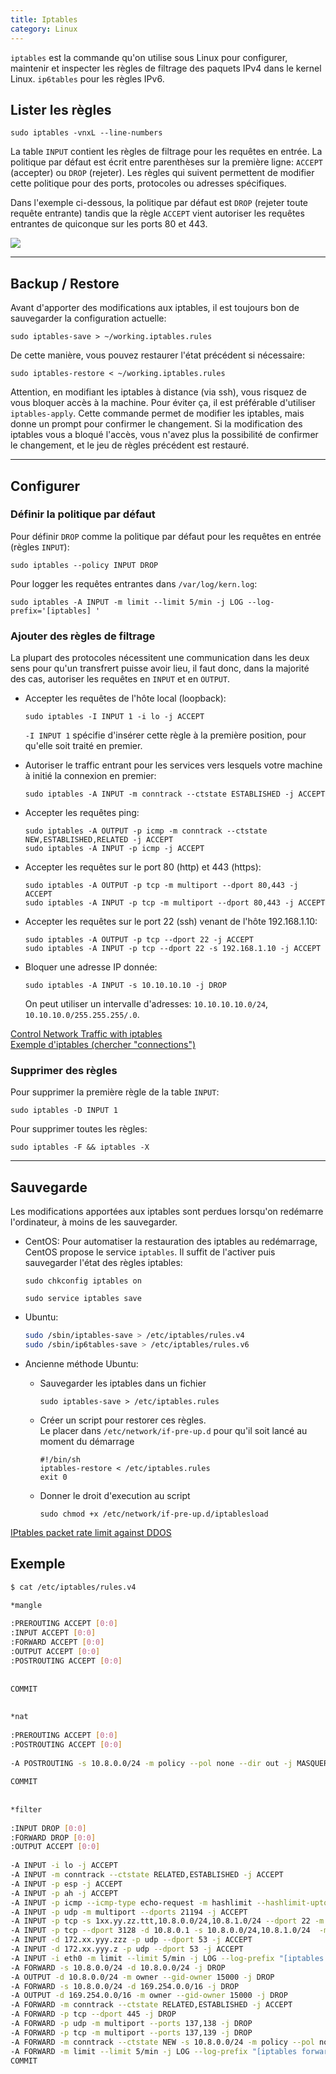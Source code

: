 ```yaml
---
title: Iptables
category: Linux
---
```


`iptables` est la commande qu'on utilise sous Linux pour configurer, maintenir et inspecter les règles de filtrage des paquets IPv4 dans le kernel Linux. `ip6tables` pour les règles IPv6.

## Lister les règles

```
sudo iptables -vnxL --line-numbers
```

La table `INPUT` contient les règles de filtrage pour les requêtes en entrée. La politique par défaut est écrit entre parenthèses sur la première ligne: `ACCEPT` (accepter) ou `DROP` (rejeter). Les règles qui suivent permettent de modifier cette politique pour des ports, protocoles ou adresses spécifiques.

Dans l'exemple ci-dessous, la politique par défaut est `DROP` (rejeter toute requête entrante) tandis que la règle `ACCEPT` vient autoriser les requêtes entrantes de quiconque sur les ports 80 et 443.

![](https://i.imgur.com/wB1euXC.png)

---

## Backup / Restore

Avant d'apporter des modifications aux iptables, il est toujours bon de sauvegarder la configuration actuelle:

```
sudo iptables-save > ~/working.iptables.rules
```

De cette manière, vous pouvez restaurer l'état précédent si nécessaire:

```
sudo iptables-restore < ~/working.iptables.rules
```

Attention, en modifiant les iptables à distance (via ssh), vous risquez de vous bloquer accès à la machine.  Pour éviter ça, il est préférable d'utiliser `iptables-apply`. Cette commande permet de modifier les iptables, mais donne un prompt pour confirmer le changement. Si la modification des iptables vous a bloqué l'accès, vous n'avez plus la possibilité de confirmer le changement, et le jeu de règles précédent est restauré.

---

## Configurer

### Définir la politique par défaut

Pour définir `DROP` comme la politique par défaut pour les requêtes en entrée (règles `INPUT`):

```
sudo iptables --policy INPUT DROP
```

Pour logger les requêtes entrantes dans `/var/log/kern.log`:

```
sudo iptables -A INPUT -m limit --limit 5/min -j LOG --log-prefix='[iptables] '
```

### Ajouter des règles de filtrage

La plupart des protocoles nécessitent une communication dans les deux sens pour qu'un transfrert puisse avoir lieu, il faut donc, dans la majorité des cas, autoriser les requêtes en `INPUT` et en `OUTPUT`.

* Accepter les requêtes de l'hôte local (loopback):

  ```
  sudo iptables -I INPUT 1 -i lo -j ACCEPT
  ```

  `-I INPUT 1` spécifie d'insérer cette règle à la première position, pour qu'elle soit traité en premier.

* Autoriser le traffic entrant pour les services vers lesquels votre machine à initié la connexion en premier:

  ```
  sudo iptables -A INPUT -m conntrack --ctstate ESTABLISHED -j ACCEPT
  ```

* Accepter les requêtes ping:

  ```
  sudo iptables -A OUTPUT -p icmp -m conntrack --ctstate NEW,ESTABLISHED,RELATED -j ACCEPT
  sudo iptables -A INPUT -p icmp -j ACCEPT
  ```

* Accepter les requêtes sur le port 80 (http) et 443 (https):

  ```
  sudo iptables -A OUTPUT -p tcp -m multiport --dport 80,443 -j ACCEPT
  sudo iptables -A INPUT -p tcp -m multiport --dport 80,443 -j ACCEPT
  ```

* Accepter les requêtes sur le port 22 (ssh) venant de l'hôte 192.168.1.10:

  ```
  sudo iptables -A OUTPUT -p tcp --dport 22 -j ACCEPT
  sudo iptables -A INPUT -p tcp --dport 22 -s 192.168.1.10 -j ACCEPT
  ```

* Bloquer une adresse IP donnée:

  ```
  sudo iptables -A INPUT -s 10.10.10.10 -j DROP
  ```

  On peut utiliser un intervalle d'adresses: `10.10.10.10.0/24`, `10.10.10.0/255.255.255/.0`.

[Control Network Traffic with iptables](https://www.linode.com/docs/security/firewalls/control-network-traffic-with-iptables/)  
[Exemple d'iptables (chercher "connections")](https://www.geek17.com/fr/content/debian-9-stretch-securiser-votre-serveur-avec-le-firewall-iptables-32)

### Supprimer des règles

Pour supprimer la première règle de la table `INPUT`:

```
sudo iptables -D INPUT 1
```

Pour supprimer toutes les règles:

```
sudo iptables -F && iptables -X
```

---

## Sauvegarde

Les modifications apportées aux iptables sont perdues lorsqu'on redémarre l'ordinateur, à moins de les sauvegarder.

* CentOS: Pour automatiser la restauration des iptables au redémarrage, CentOS propose le service `iptables`. Il suffit de l'activer puis sauvegarder l'état des règles iptables:

  ```
  sudo chkconfig iptables on
  ```

  ```
  sudo service iptables save
  ```

* Ubuntu:

  ``` bash
  sudo /sbin/iptables-save > /etc/iptables/rules.v4
  sudo /sbin/ip6tables-save > /etc/iptables/rules.v6
  ```

* Ancienne méthode Ubuntu:
  * Sauvegarder les iptables dans un fichier

    ```
    sudo iptables-save > /etc/iptables.rules
    ```

  * Créer un script pour restorer ces règles.  
    Le placer dans `/etc/network/if-pre-up.d` pour qu'il soit lancé au moment du démarrage

    ```
    #!/bin/sh
    iptables-restore < /etc/iptables.rules
    exit 0
    ```

  * Donner le droit d'execution au script

    ```
    sudo chmod +x /etc/network/if-pre-up.d/iptablesload
    ```

[IPtables packet rate limit against DDOS](https://www.baeldung.com/linux/iptables-packet-rate-limit)

## Exemple

``` bash
$ cat /etc/iptables/rules.v4

*mangle
 
:PREROUTING ACCEPT [0:0]
:INPUT ACCEPT [0:0]
:FORWARD ACCEPT [0:0]
:OUTPUT ACCEPT [0:0]
:POSTROUTING ACCEPT [0:0]
 
 
COMMIT
 
 
*nat
 
:PREROUTING ACCEPT [0:0]
:POSTROUTING ACCEPT [0:0]
 
-A POSTROUTING -s 10.8.0.0/24 -m policy --pol none --dir out -j MASQUERADE
 
COMMIT
 
 
*filter
 
:INPUT DROP [0:0]
:FORWARD DROP [0:0]
:OUTPUT ACCEPT [0:0]
 
-A INPUT -i lo -j ACCEPT
-A INPUT -m conntrack --ctstate RELATED,ESTABLISHED -j ACCEPT
-A INPUT -p esp -j ACCEPT
-A INPUT -p ah -j ACCEPT 
-A INPUT -p icmp --icmp-type echo-request -m hashlimit --hashlimit-upto 5/s --hashlimit-mode srcip --hashlimit-srcmask 32 --hashlimit-name icmp-echo-drop -j ACCEPT
-A INPUT -p udp -m multiport --dports 21194 -j ACCEPT
-A INPUT -p tcp -s 1xx.yy.zz.ttt,10.8.0.0/24,10.8.1.0/24 --dport 22 -m conntrack --ctstate NEW -j ACCEPT
-A INPUT -p tcp --dport 3128 -d 10.8.0.1 -s 10.8.0.0/24,10.8.1.0/24  -m conntrack --ctstate NEW -j ACCEPT
-A INPUT -d 172.xx.yyy.zzz -p udp --dport 53 -j ACCEPT
-A INPUT -d 172.xx.yyy.z -p udp --dport 53 -j ACCEPT
-A INPUT -i eth0 -m limit --limit 5/min -j LOG --log-prefix "[iptables denied] " --log-level 7
-A FORWARD -s 10.8.0.0/24 -d 10.8.0.0/24 -j DROP
-A OUTPUT -d 10.8.0.0/24 -m owner --gid-owner 15000 -j DROP
-A FORWARD -s 10.8.0.0/24 -d 169.254.0.0/16 -j DROP
-A OUTPUT -d 169.254.0.0/16 -m owner --gid-owner 15000 -j DROP
-A FORWARD -m conntrack --ctstate RELATED,ESTABLISHED -j ACCEPT
-A FORWARD -p tcp --dport 445 -j DROP
-A FORWARD -p udp -m multiport --ports 137,138 -j DROP
-A FORWARD -p tcp -m multiport --ports 137,139 -j DROP
-A FORWARD -m conntrack --ctstate NEW -s 10.8.0.0/24 -m policy --pol none --dir in -j ACCEPT
-A FORWARD -m limit --limit 5/min -j LOG --log-prefix "[iptables forward denied] " --log-level 7
COMMIT
```